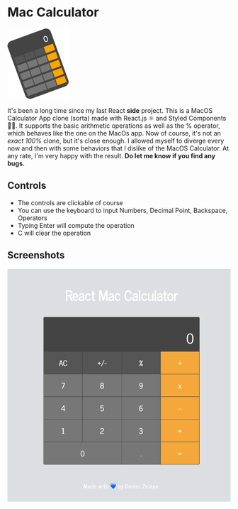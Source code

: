 # Mac Calculator

![logo](./public/logo.png)

It's been a long time since my last React **side** project. This is a MacOS Calculator App clone (sorta) made with React.js ⚛️ and Styled Components 💅🏻. It supports the basic arithmetic operations as well as the % operator, which behaves like the one on the MacOs app.
Now of course, it's not an _exact 100%_ clone, but it's close enough. I allowed myself to diverge every now and then with some behaviors that I dislike of the MacOS Calculator.
At any rate, I'm very happy with the result. **Do let me know if you find any bugs.**

## Controls

- The controls are clickable of course
- You can use the keyboard to input Numbers, Decimal Point, Backspace, Operators
- Typing Enter will compute the operation
- C will clear the operation

## Screenshots

![ss1](./screenshots/desktop.png)
